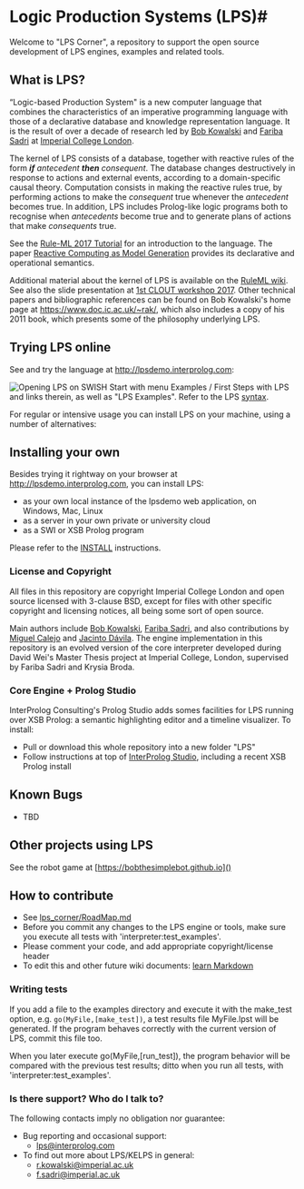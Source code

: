 # Logic Production Systems (LPS)#
Welcome to "LPS Corner", a repository to support the open source development of LPS engines, examples and related tools.

## What is LPS? ##

“Logic-based Production System" is a new computer language that combines the characteristics of an imperative programming language with those of a declarative database and knowledge representation language. It is the result of over a decade of research led by [Bob Kowalski](https://www.doc.ic.ac.uk/~rak/) and [Fariba Sadri](https://www.doc.ic.ac.uk/~fs/) at [Imperial College London](http://lps.doc.ic.ac.uk). 

The kernel of LPS consists of a database, together with reactive rules of the form ***if*** *antecedent* ***then*** *consequent*. The database changes destructively in response to actions and external events, according to a domain-specific causal theory. Computation consists in making the reactive rules true, by performing actions to make the *consequent* true whenever the *antecedent* becomes true. In addition, LPS includes Prolog-like logic programs both to recognise when *antecedents* become true and to generate plans of actions that make *consequents* true.

See the [Rule-ML 2017 Tutorial](https://bitbucket.org/lpsmasters/lps_corner/src/master/doc/RuleML_2017/) for an introduction to the language. The paper [Reactive Computing as Model Generation](http://www.doc.ic.ac.uk/%7Erak/papers/LPS%20revision.pdf) provides its declarative and operational semantics. 

Additional material about the kernel of LPS is available on the [RuleML wiki](http://wiki.ruleml.org/index.php/KELPS). See also the slide presentation at [1st CLOUT workshop 2017](https://bitbucket.org/lpsmasters/lps_corner/raw/930d3e0b15e8477ff941ddc0ca7843083fba207e/doc/CLOUT_workshop_21Jan2017.pptx). Other technical papers and bibliographic references can be found on Bob Kowalski's home page at <https://www.doc.ic.ac.uk/~rak/>, which also includes a copy of his 2011 book, which presents some of the philosophy underlying LPS.

## Trying LPS online ##
See and try the language at <http://lpsdemo.interprolog.com>: 

![Opening LPS on SWISH](https://bitbucket.org/repo/z4LaLk/images/1779163991-Opening_lpsdemo.png)
Start with menu Examples / First Steps with LPS and links therein, as well as "LPS Examples". Refer to the LPS [syntax](https://bitbucket.org/lpsmasters/lps_corner/wiki/Syntax).

For regular or intensive usage you can install LPS on your machine, using a number of alternatives:

## Installing your own ##

Besides trying it rightway on your browser at <http://lpsdemo.interprolog.com>, you can install LPS:

* as your own local instance of the lpsdemo web application, on Windows, Mac, Linux
* as a server in your own private or university cloud
* as a SWI or XSB Prolog program

Please refer to the [INSTALL](https://bitbucket.org/lpsmasters/lps_corner/src/HEAD/INSTALL.md) instructions.

### License and Copyright ###
All files in this repository are copyright Imperial College London and open source licensed with 3-clause BSD, except for files with other specific copyright and licensing notices, all being some sort of open source. 

Main authors include [Bob Kowalski](https://www.doc.ic.ac.uk/~rak/), [Fariba Sadri](https://www.doc.ic.ac.uk/~fs/), and also contributions by [Miguel Calejo](http://calejo.com) and [Jacinto Dávila](http://webdelprofesor.ula.ve/ingenieria/jacinto). The engine implementation in this repository is an evolved version of the core interpreter developed during David Wei's Master Thesis project at Imperial College, London, supervised by Fariba Sadri and Krysia Broda. 


### Core Engine + Prolog Studio ###
InterProlog Consulting's Prolog Studio adds somes facilities for LPS running over XSB Prolog: a semantic highlighting editor and a timeline visualizer. 
To install:

* Pull or download this whole repository into a new folder "LPS"
* Follow instructions at top of [InterProlog Studio](http://interprolog.com/wiki/index.php?title=Studio_Download_and_installation), including a recent XSB Prolog install

## Known Bugs

* TBD

## Other projects using LPS ##
See the robot game at [https://bobthesimplebot.github.io]()

## How to contribute ##
* See [lps_corner/RoadMap.md](https://bitbucket.org/lpsmasters/lps_corner/src/HEAD/RoadMap.md) 
* Before you commit any changes to the LPS engine or tools, make sure you execute all tests with 'interpreter:test_examples'.
* Please comment your code, and add appropriate copyright/license header
* To edit this and other future wiki documents: [learn Markdown](https://bitbucket.org/tutorials/markdowndemo)

### Writing tests ###
If you add a file to the examples directory and execute it with the make_test option, e.g. ```go(MyFile,[make_test])```, a test results file MyFile.lpst will be generated. If the program behaves correctly with the current version of LPS, commit this file too. 

When you later execute go(MyFile,[run_test]), the program behavior will be compared with the previous test results; ditto when you run all tests, with 'interpreter:test_examples'.

### Is there support? Who do I talk to? ###
The following contacts imply no obligation nor guarantee:

* Bug reporting and occasional support: 
	* lps@interprolog.com
* To find out more about LPS/KELPS in general: 
	* r.kowalski@imperial.ac.uk
	* f.sadri@imperial.ac.uk